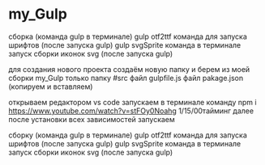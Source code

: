 # my_Gulp
сборка (команда   gulp   в терминале)
gulp otf2ttf команда для запуска шрифтов (после запуска gulp)
gulp svgSprite команда в терминале запуск сборки иконок svg (после запуска gulp)

для создания нового проекта создаём новую папку и берем из моей сборки my_Gulp только
папку #src 
файл gulpfile.js
файл pakage.json
(копируем и вставляем)

открываем редактором vs code
запускаем в терминале команду   npm i
https://www.youtube.com/watch?v=stFOy0Noahg  1/15/00тайминг
далее после установки всех зависимостей запускаем 

сборку (команда   gulp   в терминале)
gulp otf2ttf команда для запуска шрифтов (после запуска gulp)
gulp svgSprite команда в терминале запуск сборки иконок svg (после запуска gulp)